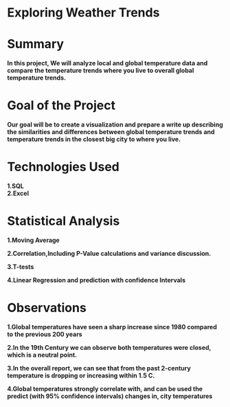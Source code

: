 #  Exploring Weather Trends

# <b>Summary

In this project, We will analyze local and global temperature data and compare the temperature trends where you live to overall global temperature trends.

# <b>Goal of the Project

Our goal will be to create a visualization and prepare a write up describing the similarities and differences between global temperature trends and temperature trends in the closest big city to where you live.

# <b>Technologies Used

1.SQL<br>
2.Excel<br>

# <b>Statistical Analysis

1.Moving Average<br>

2.Correlation,Including P-Value calculations and variance discussion.<br>

3.T-tests<br>

4.Linear Regression and prediction with confidence Intervals <br>
    
    


# <b>Observations

1.Global temperatures have seen a sharp increase since 1980 compared to the previous 200 years<br>

2.In the 19th Century we can observe both temperatures were closed, which is a neutral point.<br>

3.In the overall report, we can see that from the past 2-century temperature is dropping or increasing within 1.5 C.<br>

4.Global temperatures strongly correlate with, and can be used the predict (with 95% confidence intervals) changes in, city temperatures<br>


```python

```
